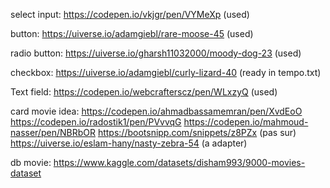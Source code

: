 select input:
https://codepen.io/vkjgr/pen/VYMeXp (used)

button:
https://uiverse.io/adamgiebl/rare-moose-45 (used)

radio button:
https://uiverse.io/gharsh11032000/moody-dog-23 (used)

checkbox:
https://uiverse.io/adamgiebl/curly-lizard-40 (ready in tempo.txt)

Text field:
https://codepen.io/webcrafterscz/pen/WLxzyQ (used)


card movie idea:
https://codepen.io/ahmadbassamemran/pen/XvdEoO
https://codepen.io/radostik1/pen/PVvvqG
https://codepen.io/mahmoud-nasser/pen/NBRbOR
https://bootsnipp.com/snippets/z8PZx (pas sur)
https://uiverse.io/eslam-hany/nasty-zebra-54 (a adapter)

db movie:
https://www.kaggle.com/datasets/disham993/9000-movies-dataset
